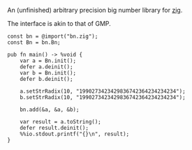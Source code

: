 An (unfinished) arbitrary precision big number library for [zig](http://ziglang.org/).

The interface is akin to that of GMP.

```
const bn = @import("bn.zig");
const Bn = bn.Bn;

pub fn main() -> %void {
    var a = Bn.init();
    defer a.deinit();
    var b = Bn.init();
    defer b.deinit();

    a.setStrRadix(10, "1990273423429836742364234234234");
    b.setStrRadix(10, "1990273423429836742364234234234");

    bn.add(&a, &a, &b);

    var result = a.toString();
    defer result.deinit();
    %%io.stdout.printf("{}\n", result);
}
```
